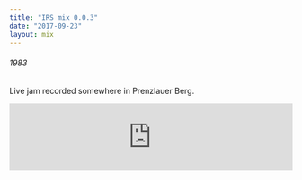 ```yaml
---
title: "IRS mix 0.0.3"
date: "2017-09-23"
layout: mix
---
```

###### 1983    

Live jam recorded somewhere in Prenzlauer Berg.

<iframe width="100%" height="120" src="https://www.mixcloud.com/widget/iframe/?feed=%2F198319831983%2Fhi-fi-for-imaginary-radio-stations%2F&amp;hide_cover=1&amp;light=1" frameborder="0"></iframe>